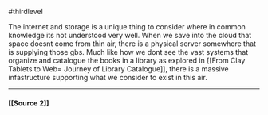 #thirdlevel 


The internet and storage is a unique thing to consider where in common knowledge its not understood very well. When we save into the cloud that space doesnt come from thin air, there is a physical server somewhere that is supplying those gbs. Much like how we dont see the vast systems that organize and catalogue the books in a library as explored in [[From Clay Tablets to Web= Journey of Library Catalogue]], there is a massive infastructure supporting what we consider to exist in this air.

---


#### [[Source 2]]
